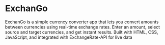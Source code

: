 # ExchanGo
ExchanGo is a simple currency converter app that lets you convert amounts between currencies using real-time exchange rates. Enter an amount, select source and target currencies, and get instant results. Built with HTML, CSS, JavaScript, and integrated with ExchangeRate-API for live data
